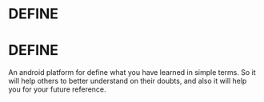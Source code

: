 # DEFINE
# DEFINE
An android platform for define what you have learned in simple terms. So it will help others to better understand on their doubts, and also it will help you for your future reference.
